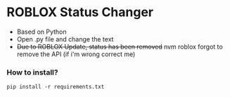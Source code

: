 # ROBLOX Status Changer
* Based on Python
* Open .py file and change the text
* ~~Due to ROBLOX Update, status has been removed~~ nvm roblox forgot to remove the API (if i'm wrong correct me)
### How to install?
```
pip install -r requirements.txt
```
